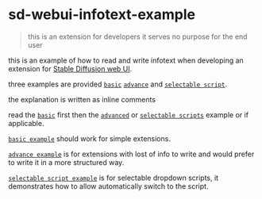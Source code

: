 # sd-webui-infotext-example

> this is an extension for developers it serves no purpose for the end user 

this is an example of how to read and write infotext when developing an extension for [Stable Diffusion web UI](https://github.com/AUTOMATIC1111/stable-diffusion-webui).

three examples are provided [`basic`](scripts/infotext_example_basic.py) [`advance`](scripts/infotext_example_advance.py) and [`selectable script`](scripts/infotext_example_selectable_scripts.py).

the explanation is written as inline comments

read the [`basic`](scripts/infotext_example_advance.py) first then the [`advanced`](scripts/infotext_example_advance.py) or [`selectable scripts`](scripts/infotext_example_selectable_scripts.py) example or if applicable.

[`basic example`](scripts/infotext_example_advance.py) should work for simple extensions.

[`advance example`](scripts/infotext_example_advance.py) is for extensions with lost of info to write and would prefer to write it in a more structured way.

[`selectable script example`](scripts/infotext_example_selectable_scripts.py) is for selectable dropdown scripts, it demonstrates how to allow automatically switch to the script.
